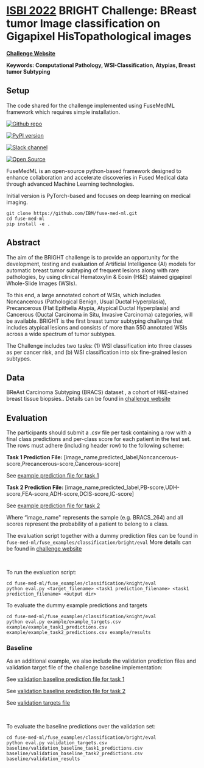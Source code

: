 # [ISBI 2022](https://biomedicalimaging.org/2022/) BRIGHT Challenge: BReast tumor Image classification on Gigapixel HisTopathological images

[**Challenge Website**](https://research.ibm.com/haifa/Workshops/BRIGHT)

**Keywords: Computational Pathology, WSI-Classification, Atypias, Breast tumor Subtyping**

## Setup
The code shared for the challenge implemented using FuseMedML framework which requires simple installation.

[![Github repo](https://img.shields.io/static/v1?label=GitHub&message=FuseMedML&color=brightgreen)](https://github.com/IBM/fuse-med-ml)

[![PyPI version](https://badge.fury.io/py/fuse-med-ml.svg)](https://badge.fury.io/py/fuse-med-ml)

[![Slack channel](https://img.shields.io/badge/support-slack-slack.svg?logo=slack)](https://join.slack.com/t/fusemedml/shared_invite/zt-xr1jaj29-h7IMsSc0Lq4qpVNxW97Phw)

[![Open Source](https://badges.frapsoft.com/os/v1/open-source.svg)](https://github.com/IBM/fuse-med-ml)


FuseMedML is an open-source python-based framework designed to enhance collaboration and accelerate discoveries in Fused Medical data through advanced Machine Learning technologies. 

Initial version is PyTorch-based and focuses on deep learning on medical imaging.

```
git clone https://github.com/IBM/fuse-med-ml.git
cd fuse-med-ml
pip install -e .
```

## Abstract
The aim of the BRIGHT challenge is to provide an opportunity for the development, testing and evaluation of Artificial Intelligence (AI) models for automatic breast tumor subtyping of frequent lesions along with rare pathologies, by using clinical Hematoxylin & Eosin (H&E) stained gigapixel Whole-Slide Images (WSIs). 

To this end, a large annotated cohort of WSIs, which includes Noncancerous (Pathological Benign, Usual Ductal Hyperplasia), Precancerous (Flat Epithelia Atypia, Atypical Ductal Hyperplasia) and Cancerous (Ductal Carcinoma in Situ, Invasive Carcinoma) categories, will be available. BRIGHT is the first breast tumor subtyping challenge that includes atypical lesions and consists of more than 550 annotated WSIs across a wide spectrum of tumor subtypes. 

The Challenge includes two tasks: (1) WSI classification into three classes as per cancer risk, and (b) WSI classification into six fine-grained lesion subtypes.

## Data
BReAst Carcinoma Subtyping (BRACS) dataset , a cohort of H&E-stained breast tissue biopsies.. Details can be found in [challenge website]()

## Evaluation
The participants should submit a .csv file per task containing a row with a final class predictions and per-class score for each patient in the test set. The rows must adhere (including header row) to the following scheme:

**Task 1 Prediction File:**
\[image_name,predicted_label,Noncancerous-score,Precancerous-score,Cancerous-score\]

See [example prediction file for task 1](https://github.com/IBM/fuse-med-ml/blob/master/fuse_examples/classification/bright/eval/example/example_task1_predictions.csv)

**Task 2 Prediction File:**
\[image_name,predicted_label,PB-score,UDH-score,FEA-score,ADH-score,DCIS-score,IC-score\]

See [example prediction file for task 2](https://github.com/IBM/fuse-med-ml/blob/master/fuse_examples/classification/bright/eval/example/example_task2_predictions.csv)

Where “image_name" represents the sample (e.g. BRACS_264) and all scores represent the probability of a patient to belong to a class.

The evaluation script together with a dummy prediction files can be found in `fuse-med-ml/fuse_examples/classification/bright/eval`
More details can be found in [challenge website](https://research.ibm.com/haifa/Workshops/BRIGHT)


<br/>

To run the evaluation script:
```
cd fuse-med-ml/fuse_examples/classification/knight/eval
python eval.py <target_filename> <task1 prediction_filename> <task1 prediction_filename> <output dir>
```
To evaluate the dummy example predictions and targets
```
cd fuse-med-ml/fuse_examples/classification/knight/eval 
python eval.py example/example_targets.csv example/example_task1_predictions.csv example/example_task2_predictions.csv example/results
```    

### Baseline
As an additional example, we also include the validation prediction files and validation target file of the challenge baseline implementation:
 
 
See [validation baseline prediction file for task 1](https://github.com/IBM/fuse-med-ml/blob/master/fuse_examples/classification/bright/eval/baseline/validation_baseline_task1_predictions.csv)


See [validation baseline prediction file for task 2](https://github.com/IBM/fuse-med-ml/blob/master/fuse_examples/classification/bright/eval/baseline/validation_baseline_task2_predictions.csv)


See [validation targets file](https://github.com/IBM/fuse-med-ml/blob/master/fuse_examples/classification/bright/eval/validation_targets.csv)



<br/>

To evaluate the baseline predictions over the validation set:
```
cd fuse-med-ml/fuse_examples/classification/bright/eval
python eval.py validation_targets.csv baseline/validation_baseline_task1_predictions.csv baseline/validation_baseline_task2_predictions.csv baseline/validation_results
```
